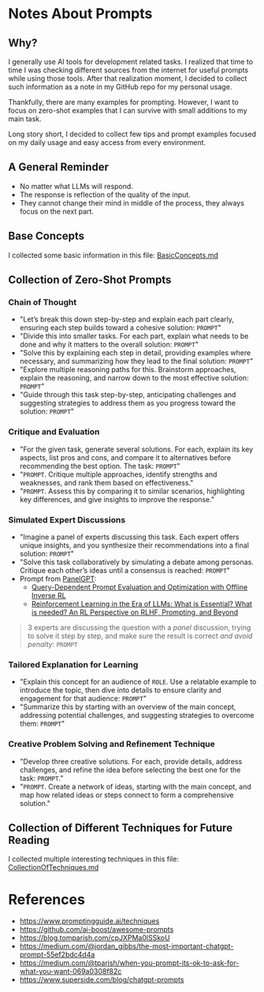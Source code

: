 # Notes About Prompts

## Why?

I generally use AI tools for development related tasks.
I realized that time to time I was checking different sources from the internet for useful prompts while using those tools.
After that realization moment, I decided to collect such information as a note in my GitHub repo for my personal usage.

Thankfully, there are many examples for prompting. However, I want to focus on zero-shot examples that I can survive with small additions to my main task.

Long story short, I decided to collect few tips and prompt examples focused on my daily usage and easy access from every environment.

## A General Reminder 

- No matter what LLMs will respond.
- The response is reflection of the quality of the input.
- They cannot change their mind in middle of the process, they always focus on the next part.

## Base Concepts

I collected some basic information in this file: [BasicConcepts.md](BasicConcepts.md)

## Collection of Zero-Shot Prompts

### Chain of Thought

- "Let’s break this down step-by-step and explain each part clearly, ensuring each step builds toward a cohesive solution: `PROMPT`"
- "Divide this into smaller tasks. For each part, explain what needs to be done and why it matters to the overall solution: `PROMPT`"
- "Solve this by explaining each step in detail, providing examples where necessary, and summarizing how they lead to the final solution: `PROMPT`"
- "Explore multiple reasoning paths for this. Brainstorm approaches, explain the reasoning, and narrow down to the most effective solution: `PROMPT`"
- "Guide through this task step-by-step, anticipating challenges and suggesting strategies to address them as you progress toward the solution: `PROMPT`"

### Critique and Evaluation

- "For the given task, generate several solutions. For each, explain its key aspects, list pros and cons, and compare it to alternatives before recommending the best option. The task: `PROMPT`"
- "`PROMPT`. Critique multiple approaches, identify strengths and weaknesses, and rank them based on effectiveness."
- "`PROMPT`. Assess this by comparing it to similar scenarios, highlighting key differences, and give insights to improve the response."

### Simulated Expert Discussions

- "Imagine a panel of experts discussing this task. Each expert offers unique insights, and you synthesize their recommendations into a final solution: `PROMPT`"
- "Solve this task collaboratively by simulating a debate among personas. Critique each other’s ideas until a consensus is reached: `PROMPT`"
- Prompt from [PanelGPT](https://github.com/holarissun/PanelGPT):
	- [Query-Dependent Prompt Evaluation and Optimization with Offline Inverse RL](https://openreview.net/forum?id=N6o0ZtPzTg)
	- [Reinforcement Learning in the Era of LLMs: What is Essential? What is needed? An RL Perspective on RLHF, Prompting, and Beyond](https://arxiv.org/abs/2310.06147)
> 3 experts are discussing the question with a _panel_ discussion, trying to solve it step by step, and make sure the result is correct _and avoid penalty_: `PROMPT`


### Tailored Explanation for Learning

- "Explain this concept for an audience of `ROLE`. Use a relatable example to introduce the topic, then dive into details to ensure clarity and engagement for that audience: `PROMPT`"
- "Summarize this by starting with an overview of the main concept, addressing potential challenges, and suggesting strategies to overcome them: `PROMPT`"

### Creative Problem Solving and Refinement Technique

- "Develop three creative solutions. For each, provide details, address challenges, and refine the idea before selecting the best one for the task: `PROMPT`."
- "`PROMPT`. Create a network of ideas, starting with the main concept, and map how related ideas or steps connect to form a comprehensive solution."

## Collection of Different Techniques for Future Reading

I collected multiple interesting techniques in this file: [CollectionOfTechniques.md](CollectionOfTechniques.md)

# References
- https://www.promptingguide.ai/techniques
- https://github.com/ai-boost/awesome-prompts
- https://blog.tomparish.com/cpJXPMa0lSSkoU
- https://medium.com/@jordan_gibbs/the-most-important-chatgpt-prompt-55ef2bdc4d4a
- https://medium.com/@tparish/when-you-prompt-its-ok-to-ask-for-what-you-want-069a0308f82c
- https://www.superside.com/blog/chatgpt-prompts
